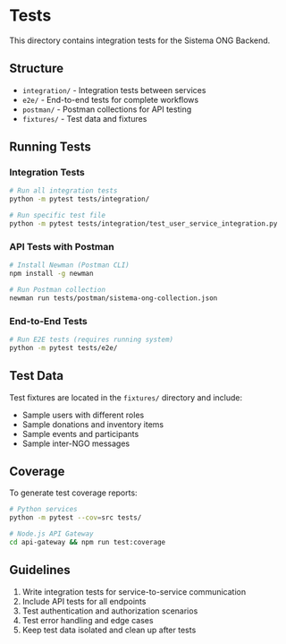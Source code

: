 # Tests

This directory contains integration tests for the Sistema ONG Backend.

## Structure

- `integration/` - Integration tests between services
- `e2e/` - End-to-end tests for complete workflows
- `postman/` - Postman collections for API testing
- `fixtures/` - Test data and fixtures

## Running Tests

### Integration Tests
```bash
# Run all integration tests
python -m pytest tests/integration/

# Run specific test file
python -m pytest tests/integration/test_user_service_integration.py
```

### API Tests with Postman
```bash
# Install Newman (Postman CLI)
npm install -g newman

# Run Postman collection
newman run tests/postman/sistema-ong-collection.json
```

### End-to-End Tests
```bash
# Run E2E tests (requires running system)
python -m pytest tests/e2e/
```

## Test Data

Test fixtures are located in the `fixtures/` directory and include:
- Sample users with different roles
- Sample donations and inventory items
- Sample events and participants
- Sample inter-NGO messages

## Coverage

To generate test coverage reports:
```bash
# Python services
python -m pytest --cov=src tests/

# Node.js API Gateway
cd api-gateway && npm run test:coverage
```

## Guidelines

1. Write integration tests for service-to-service communication
2. Include API tests for all endpoints
3. Test authentication and authorization scenarios
4. Test error handling and edge cases
5. Keep test data isolated and clean up after tests